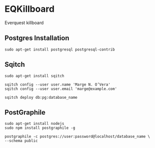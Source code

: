 # EQKillboard

Everquest killboard

## Postgres Installation
```
sudo apt-get install postgresql postgresql-contrib
```


## Sqitch

```
sudo apt-get install sqitch

sqitch config --user user.name 'Marge N. O’Vera'
sqitch config --user user.email 'marge@example.com'

sqitch deploy db:pg:database_name
```

## PostGraphile

```
sudo apt-get install nodejs
sudo npm install postgraphile -g

postgraphile -c postgres://user:password@localhost/database_name \
--schema public
```
